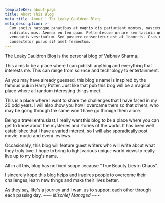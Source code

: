 ```yaml
---
templateKey: about-page
title: About This Blog
meta_title: About | The Leaky Cauldron Blog
meta_description: >-
  Cum sociis natoque penatibus et magnis dis parturient montes, nascetur
  ridiculus mus. Aenean eu leo quam. Pellentesque ornare sem lacinia quam
  venenatis vestibulum. Sed posuere consectetur est at lobortis. Cras mattis
  consectetur purus sit amet fermentum.
---
```

The Leaky Cauldron Blog is the personal blog of Vaibhav Sharma.

This aims to be a place where I can publish anything and everything that interests me. This can range from science and technology to entertainment.

As you may have already guessed, this blog's name is inspired by the famous pub in Harry Potter. Just like that pub this blog will be a magical place where all random interesting things meet.

This is a place where I want to share the challenges that I have faced in my 20 odd years. I will also show you how I overcame them so that others, who may be going through the same won't have go through them alone.

Being a travel enthusiast, I really want this blog to be a place where you can get to know about the mysteries and stories of the world. It has been well established that I have a varied interest, so I will also sporadically post movie, music and event reviews.

Occasionally, this blog will feature guest writers who will write about what they truly love. I hope to bring to light various unique world views to really live up to my blog's name.

All in all this, blog has no fixed scope because "True Beauty Lies In Chaos".

I sincerely hope this blog helps and inspires people to overcome their challenges, learn new things and make their lives better.

As they say, life's a journey and I want us to support each other through each passing day.
*~~~ Mischief Managed ~~~*